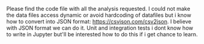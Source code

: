 Please find the code file with all the analysis requested.
I could not make the data files access dynamic or avoid hardcoding of datafiles but i know how to convert into JSON format: https://csvjson.com/csv2json. I believe with JSON format we can do it.
Unit and integration tests i dont  know how to write in Jupyter but'll be interested how to do this if i get chance to learn.
